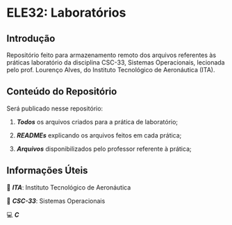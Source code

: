 # ELE32: Laboratórios

## Introdução

Repositório feito para armazenamento remoto dos arquivos referentes às práticas laboratório da disciplina CSC-33, Sistemas Operacionais, lecionada pelo prof. Lourenço Alves, do Instituto Tecnológico de Aeronáutica (ITA).

## Conteúdo do Repositório

Será publicado nesse repositório:

1. ***Todos*** os arquivos criados para a prática de laboratório;

2. ***READMEs*** explicando os arquivos feitos em cada prática;

3. ***Arquivos*** disponibilizados pelo professor referente à prática;

## Informações Úteis

📍 ***ITA***: Instituto Tecnológico de Aeronáutica

📕 ***CSC-33***: Sistemas Operacionais

💻 ***C***

